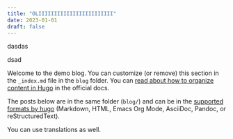 ```yaml
---
title: "OLIIIIIIIIIIIIIIIIIIIIIIII"
date: 2023-01-01
draft: false
---
```


dasdas

dsad


Welcome to the demo blog. You can customize (or remove) this section in the `_index.md` file in the `blog` folder. You can [read about how to organize content in Hugo](https://gohugo.io/content-management/page-bundles/) in the official docs.

The posts below are in the same folder (`blog/`) and can be in the [supported formats by hugo](https://gohugo.io/content-management/formats/) (Markdown, HTML, Emacs Org Mode, AsciiDoc, Pandoc, or reStructuredText).

You can use translations as well. 
